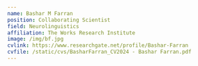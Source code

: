 ```yaml
---
name: Bashar M Farran
position: Collaborating Scientist
field: Neurolinguistics
affiliation: The Works Research Institute
image: /img/bf.jpg
cvlink: https://www.researchgate.net/profile/Bashar-Farran
cvfile: /static/cvs/BasharFarran_CV2024 - Bashar Farran.pdf
---
```

